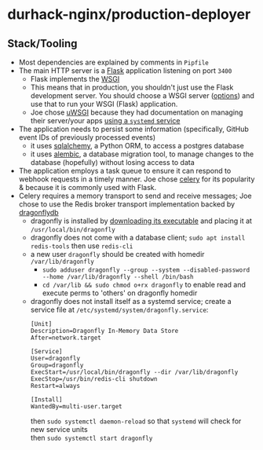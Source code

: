 # durhack-nginx/production-deployer

## Stack/Tooling 
- Most dependencies are explained by comments in `Pipfile`
- The main HTTP server is a [Flask](https://flask.palletsprojects.com/en/3.0.x/) application listening on port `3400`
  - Flask implements the [WSGI](https://wsgi.readthedocs.io/en/latest/what.html)
  - This means that in production, you shouldn't just use the Flask development server. 
    You should choose a WSGI server ([options](https://flask.palletsprojects.com/en/3.0.x/deploying/))
    and use that to run your WSGI (Flask) application.
  - Joe chose [uWSGI](https://flask.palletsprojects.com/en/3.0.x/deploying/uwsgi/) because they had documentation
    on managing their server/your apps [using a `systemd` service](https://uwsgi-docs.readthedocs.io/en/latest/Systemd.html)
- The application needs to persist some information (specifically, GitHub event IDs of previously processed events)
  - it uses [sqlalchemy](https://www.sqlalchemy.org/), a Python ORM, to access a postgres database
  - it uses [alembic](https://alembic.sqlalchemy.org/en/latest/), a database migration tool, to manage changes to 
    the database (hopefully) without losing access to data 
- The application employs a task queue to ensure it can respond to webhook requests in a timely manner. 
  Joe chose [celery](https://docs.celeryq.dev/en/main/getting-started/introduction.html) for its popularity & because 
  it is commonly used with Flask.
- Celery requires a memory transport to send and receive messages; Joe chose to use the Redis broker transport implementation
  backed by [dragonflydb](https://www.dragonflydb.io)
  - dragonfly is installed by [downloading its executable](https://www.dragonflydb.io/docs/getting-started/binary)
    and placing it at `/usr/local/bin/dragonfly`
  - dragonfly does not come with a database client; `sudo apt install redis-tools` then use `redis-cli`
  - a new user `dragonfly` should be created with homedir `/var/lib/dragonfly`
    - `sudo adduser dragonfly --group --system --disabled-password --home /var/lib/dragonfly --shell /bin/bash`
    - `cd /var/lib && sudo chmod o+rx dragonfly` to enable read and execute perms to 'others' on dragonfly homedir
  - dragonfly does not install itself as a systemd service; create a service file at 
    `/etc/systemd/system/dragonfly.service`:
    ```
    [Unit]
    Description=Dragonfly In-Memory Data Store
    After=network.target

    [Service]
    User=dragonfly
    Group=dragonfly
    ExecStart=/usr/local/bin/dragonfly --dir /var/lib/dragonfly
    ExecStop=/usr/bin/redis-cli shutdown
    Restart=always
  
    [Install]
    WantedBy=multi-user.target
    ```
    then `sudo systemctl daemon-reload` so that `systemd` will check for new service units  
    then `sudo systemctl start dragonfly`  

